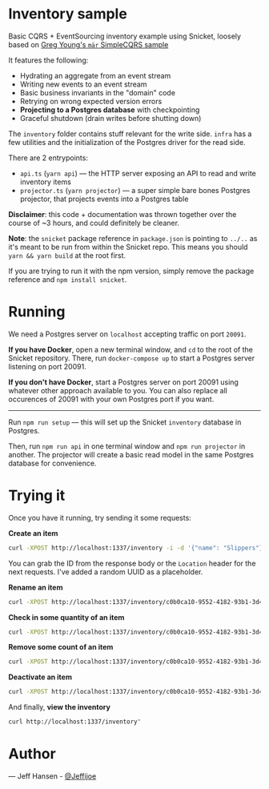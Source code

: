 # Inventory sample

Basic CQRS + EventSourcing inventory example using Snicket, loosely based on [Greg Young's `mär` SimpleCQRS sample](https://github.com/gregoryyoung/m-r)

It features the following:

- Hydrating an aggregate from an event stream
- Writing new events to an event stream
- Basic business invariants in the "domain" code
- Retrying on wrong expected version errors
- **Projecting to a Postgres database** with checkpointing
- Graceful shutdown (drain writes before shutting down)

The `inventory` folder contains stuff relevant for the write side. `infra` has a few utilities and the initialization of the Postgres driver for the read side.

There are 2 entrypoints:

- `api.ts` (`yarn api`) — the HTTP server exposing an API to read and write inventory items
- `projector.ts` (`yarn projector`) — a super simple bare bones Postgres projector, that projects events into a Postgres table

**Disclaimer**: this code + documentation was thrown together over the course of ~3 hours, and could definitely be cleaner.

**Note**: the `snicket` package reference in `package.json` is pointing to `../..` as it's meant to be run from within the Snicket repo. This means you should `yarn && yarn build` at the root first.

If you are trying to run it with the npm version, simply remove the package reference and `npm install snicket`.

# Running

We need a Postgres server on `localhost` accepting traffic on port `20091`.

**If you have Docker**, open a new terminal window, and `cd` to the root of the Snicket repository. There, run `docker-compose up` to start a Postgres server listening on port 20091.

**If you don't have Docker**, start a Postgres server on port 20091 using whatever other approach available to you. You can also replace all occurences of 20091 with your own Postgres port if you want.

---

Run `npm run setup` — this will set up the Snicket `inventory` database in Postgres.

Then, run `npm run api` in one terminal window and `npm run projector` in another. The projector will create a basic read model in the same Postgres database for convenience.

# Trying it

Once you have it running, try sending it some requests:

**Create an item**

```bash
curl -XPOST http://localhost:1337/inventory -i -d '{"name": "Slippers"}' -H "Content-Type: application/json"
```

You can grab the ID from the response body or the `Location` header for the next requests. I've added a random UUID as a placeholder.

**Rename an item**

```bash
curl -XPOST http://localhost:1337/inventory/c0b0ca10-9552-4182-93b1-3d488dbed1b0/rename -i -d '{"name": "Cat Slippers"}' -H "Content-Type: application/json"
```

**Check in some quantity of an item**

```bash
curl -XPOST http://localhost:1337/inventory/c0b0ca10-9552-4182-93b1-3d488dbed1b0/checkin -i -d '{"count": 10 }' -H "Content-Type: application/json"
```

**Remove some count of an item**

```bash
curl -XPOST http://localhost:1337/inventory/c0b0ca10-9552-4182-93b1-3d488dbed1b0/remove -i -d '{"count": 7 }' -H "Content-Type: application/json"
```

**Deactivate an item**

```bash
curl -XPOST http://localhost:1337/inventory/c0b0ca10-9552-4182-93b1-3d488dbed1b0/deactivate -i -d '{"reason": "Item too popular, cant keep up with demand"}' -H "Content-Type: application/json"
```

And finally, **view the inventory**

```bash
curl http://localhost:1337/inventory"
```

# Author

— Jeff Hansen - [@Jeffijoe](https://twitter.com/Jeffijoe)